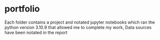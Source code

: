 # portfolio

Each folder contains a project and notated jupyter notebooks which ran the python version 3.10.9 that allowed me to complete my work, Data sources have been notated in the report
